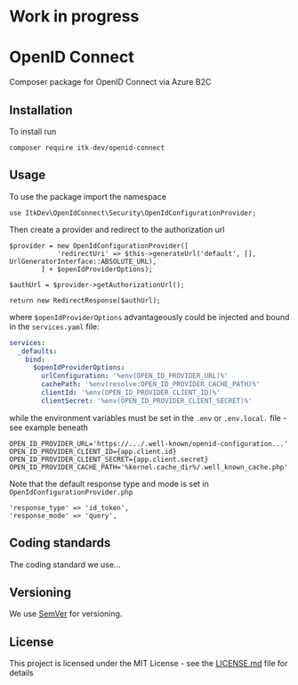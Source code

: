# Work in progress

# OpenID Connect

Composer package for OpenID Connect via Azure B2C

## Installation

To install run

```shell
composer require itk-dev/openid-connect
```

## Usage

To use the package import the namespace

```
use ItkDev\OpenIdConnect\Security\OpenIdConfigurationProvider;
```

Then create a provider and redirect to the authorization url

```
$provider = new OpenIdConfigurationProvider([
            'redirectUri' => $this->generateUrl('default', [], UrlGeneratorInterface::ABSOLUTE_URL),
        ] + $openIdProviderOptions);

$authUrl = $provider->getAuthorizationUrl();

return new RedirectResponse($authUrl);
```

where `$openIdProviderOptions` advantageously could
be injected and bound in the ```services.yaml``` file:

```yaml
services:
  _defaults:
    bind:
      $openIdProviderOptions:
        urlConfiguration: '%env(OPEN_ID_PROVIDER_URL)%'
        cachePath: '%env(resolve:OPEN_ID_PROVIDER_CACHE_PATH)%'
        clientId: '%env(OPEN_ID_PROVIDER_CLIENT_ID)%'
        clientSecret: '%env(OPEN_ID_PROVIDER_CLIENT_SECRET)%'
```
while the environment variables must be set in the ```.env``` or ```.env.local.``` file -
see example beneath

```
OPEN_ID_PROVIDER_URL='https://.../.well-known/openid-configuration...'
OPEN_ID_PROVIDER_CLIENT_ID={app.client.id}
OPEN_ID_PROVIDER_CLIENT_SECRET={app.client.secret}
OPEN_ID_PROVIDER_CACHE_PATH='%kernel.cache_dir%/.well_known_cache.php'
```

Note that the default response type and mode
is set in ```OpenIdConfigurationProvider.php```

```
'response_type' => 'id_token',
'response_mode' => 'query',
```

## Coding standards

The coding standard we use...

## Versioning

We use [SemVer](http://semver.org/) for versioning.

## License 
This project is licensed under the MIT License - see the
[LICENSE.md](LICENSE.md) file for details